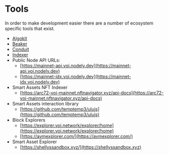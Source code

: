 # Tools

In order to make development easier there are a number of ecosystem specific tools that exist.



* [Algokit](https://github.com/algorandfoundation/algokit-cli)
* [Beaker](https://github.com/algorand-devrel/beaker)
* [Conduit](https://github.com/algorand/conduit)
* [Indexer](https://github.com/algorand/indexer)
* Public Node API URLs:
    * [https://mainnet-api.voi.nodely.dev](https://mainnet-api.voi.nodely.dev)
    * [https://mainnet-idx.voi.nodely.dev](https://mainnet-idx.voi.nodely.dev)
* Smart Assets NFT Indexer
    * [https://arc72-voi-mainnet.nftnavigator.xyz/api-docs](https://arc72-voi-mainnet.nftnavigator.xyz/api-docs)
* Smart Assets interaction library
    * [https://github.com/temptemp3/ulujs](https://github.com/temptemp3/ulujs)
* Block Explorers
    * [https://explorer.voi.network/explorer/home](https://explorer.voi.network/explorer/home)
    * [https://avmexplorer.com/](https://avmexplorer.com/)
* Smart Asset Explorer
    * [https://shellyssandbox.xyz/](https://shellyssandbox.xyz)
